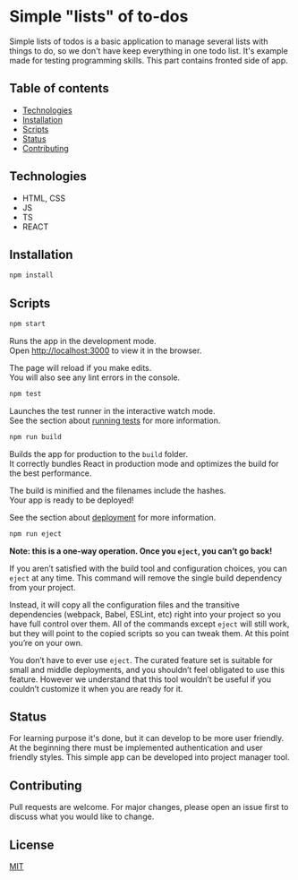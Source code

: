 # Simple "lists" of to-dos

Simple lists of todos is a basic application to manage several lists with things to do, so we don't have keep everything in one todo list. 
It's example made for testing programming skills. 
This part contains fronted side of app.

## Table of contents
* [Technologies](#technologies)
* [Installation](#installation)
* [Scripts](#scripts)
* [Status](#status)
* [Contributing](#contribution)

## Technologies
* HTML, CSS
* JS
* TS
* REACT

## Installation

```bash
npm install
```

## Scripts

```bash
npm start
```

Runs the app in the development mode.\
Open [http://localhost:3000](http://localhost:3000) to view it in the browser.

The page will reload if you make edits.\
You will also see any lint errors in the console.

```bash
npm test
```

Launches the test runner in the interactive watch mode.\
See the section about [running tests](https://facebook.github.io/create-react-app/docs/running-tests) for more information.

```bash
npm run build
```

Builds the app for production to the `build` folder.\
It correctly bundles React in production mode and optimizes the build for the best performance.

The build is minified and the filenames include the hashes.\
Your app is ready to be deployed!

See the section about [deployment](https://facebook.github.io/create-react-app/docs/deployment) for more information.

```bash
npm run eject
```

**Note: this is a one-way operation. Once you `eject`, you can’t go back!**

If you aren’t satisfied with the build tool and configuration choices, you can `eject` at any time. This command will remove the single build dependency from your project.

Instead, it will copy all the configuration files and the transitive dependencies (webpack, Babel, ESLint, etc) right into your project so you have full control over them. All of the commands except `eject` will still work, but they will point to the copied scripts so you can tweak them. At this point you’re on your own.

You don’t have to ever use `eject`. The curated feature set is suitable for small and middle deployments, and you shouldn’t feel obligated to use this feature. However we understand that this tool wouldn’t be useful if you couldn’t customize it when you are ready for it.

## Status
For learning purpose it's done, but it can develop to be more user friendly. At the beginning there must be implemented authentication and user friendly styles. 
This simple app can be developed into project manager tool.

## Contributing
Pull requests are welcome. For major changes, please open an issue first to discuss what you would like to change.

## License
[MIT](https://choosealicense.com/licenses/mit/)
